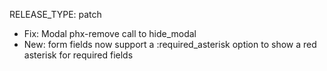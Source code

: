 RELEASE_TYPE: patch

- Fix: Modal phx-remove call to hide_modal
- New: form fields now support a :required_asterisk option to show a red asterisk for required fields
